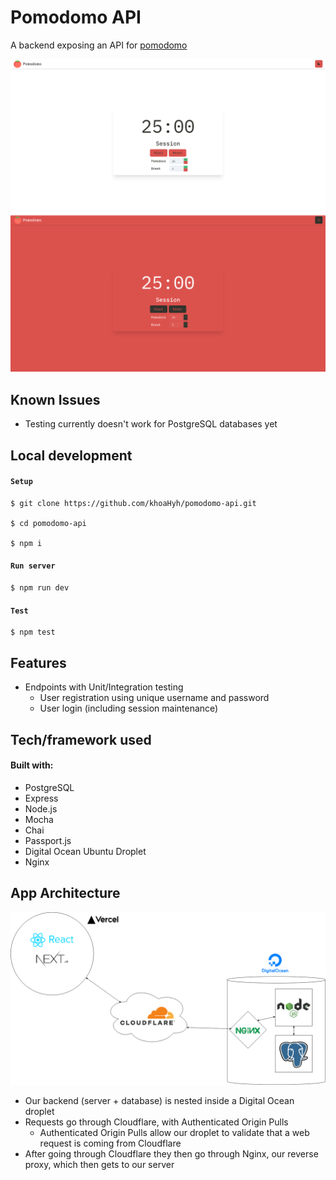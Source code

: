 # Pomodomo API

A backend exposing an API for [pomodomo](https://github.com/khoaHyh/pomodomo)

![demo](./assets/app-screenshot.png)

## Known Issues

  * Testing currently doesn't work for PostgreSQL databases yet

## Local development   

#### `Setup`
```shell
$ git clone https://github.com/khoaHyh/pomodomo-api.git

$ cd pomodomo-api

$ npm i
```
#### `Run server`
```shell
$ npm run dev
```
#### `Test`
```shell
$ npm test
```

## Features
  * Endpoints with Unit/Integration testing
      * User registration using unique username  and password
      * User login (including session maintenance)

## Tech/framework used
#### Built with:                                                                 
  * PostgreSQL
  * Express
  * Node.js
  * Mocha
  * Chai
  * Passport.js
  * Digital Ocean Ubuntu Droplet
  * Nginx

## App Architecture

![demo](./assets/pomodomo-architecture.png)

  * Our backend (server + database) is nested inside a Digital Ocean droplet
  * Requests go through Cloudflare, with Authenticated Origin Pulls
      * Authenticated Origin Pulls allow our droplet to validate that a web request is coming from Cloudflare
  * After going through Cloudflare they then go through Nginx, our reverse proxy, which then gets to our server
